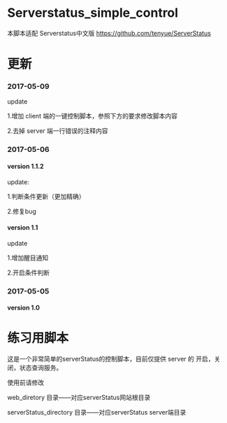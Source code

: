 # Serverstatus_simple_control

本脚本适配 Serverstatus中文版 https://github.com/tenyue/ServerStatus

# 更新
### 2017-05-09

update

1.增加 client 端的一键控制脚本，参照下方的要求修改脚本内容

2.去掉 server 端一行错误的注释内容

### 2017-05-06
#### version 1.1.2

update:

1.判断条件更新（更加精确）

2.修复bug

#### version 1.1

update

1.增加醒目通知

2.开启条件判断

### 2017-05-05

#### version 1.0

# 练习用脚本
这是一个非常简单的serverStatus的控制脚本，目前仅提供 server 的 开启，关闭，状态查询服务。

使用前请修改

web_diretory 目录——对应serverStatus网站根目录

serverStatus_directory 目录——对应serverStatus server端目录


